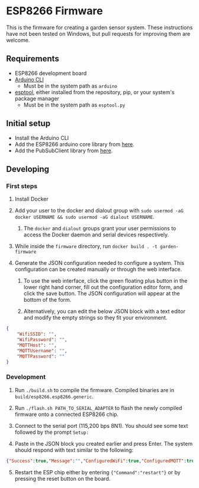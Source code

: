 # ESP8266 Firmware

This is the firmware for creating a garden sensor system. These instructions have not been tested on Windows, but pull requests for improving them are welcome.

## Requirements

* ESP8266 development board
* [Arduino CLI](https://github.com/arduino/arduino-cli/releases)
  * Must be in the system path as `arduino`
* [esptool](https://github.com/espressif/esptool/releases), either installed from the repository, pip, or your system's package manager
  * Must be in the system path as `esptool.py`

## Initial setup

* Install the Arduino CLI
* Add the ESP8266 arduino core library from [here](https://arduino-esp8266.readthedocs.io/en/latest/installing.html).
* Add the PubSubClient library from [here](https://github.com/Imroy/pubsubclient).

## Developing

### First steps

1. Install Docker

2. Add your user to the docker and dialout group with `sudo usermod -aG docker USERNAME && sudo usermod -aG dialout USERNAME`.

    1. The `docker` and `dialout` groups grant your user permissions to access the Docker daemon and serial devices respectively.

3. While inside the `firmware` directory, run `docker build . -t garden-firmware`

4. Generate the JSON configuration needed to configure a system. This configuration can be created manually or through the web interface.

    1. To use the web interface, click the green floating plus button in the lower right hand corner, fill out the configuration editor form, and click the save button. The JSON configuration will appear at the bottom of the form.

    2. Alternatively, you can edit the below JSON block with a text editor and modify the empty strings so they fit your environment.

```json
{
    "WifiSSID": "",
    "WifiPassword": "",
    "MQTTHost": "",
    "MQTTUsername": "",
    "MQTTPassword": ""
}
```

### Development

1. Run `./build.sh` to compile the firmware. Compiled binaries are in `build/esp8266.esp8266.generic`.

2. Run `./flash.sh PATH_TO_SERIAL_ADAPTER` to flash the newly compiled firmware onto a connected ESP8266 chip.

3. Connect to the serial port (115,200 bps 8N1). You should see some text followed by the prompt `Setup:`

4. Paste in the JSON block you created earlier and press Enter. The system should respond with text similar to the following:

```json
{"Success":true,"Message":"","ConfiguredWiFi":true,"ConfiguredMQTT":true,"MQTTAuthenticated":true}
```

5. Restart the ESP chip either by entering `{"Command":"restart"}` or by pressing the reset button on the board.
